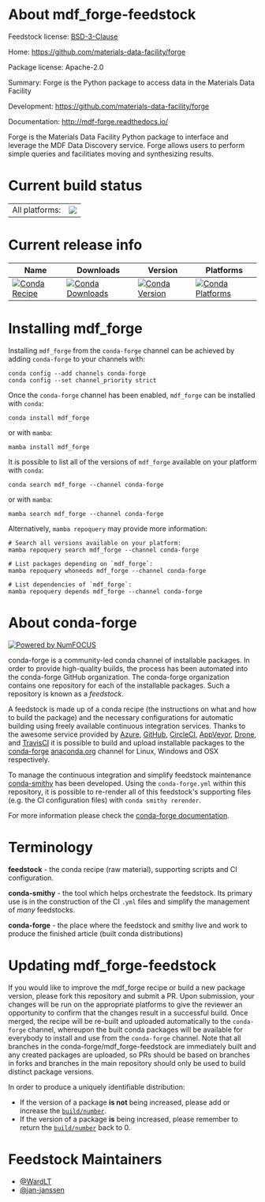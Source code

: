 About mdf_forge-feedstock
=========================

Feedstock license: [BSD-3-Clause](https://github.com/conda-forge/mdf_forge-feedstock/blob/main/LICENSE.txt)

Home: https://github.com/materials-data-facility/forge

Package license: Apache-2.0

Summary: Forge is the Python package to access data in the Materials Data Facility

Development: https://github.com/materials-data-facility/forge

Documentation: http://mdf-forge.readthedocs.io/

Forge is the Materials Data Facility Python package to interface and
leverage the MDF Data Discovery service. Forge allows users to perform
simple queries and facilitiates moving and synthesizing results.


Current build status
====================


<table><tr><td>All platforms:</td>
    <td>
      <a href="https://dev.azure.com/conda-forge/feedstock-builds/_build/latest?definitionId=8134&branchName=main">
        <img src="https://dev.azure.com/conda-forge/feedstock-builds/_apis/build/status/mdf_forge-feedstock?branchName=main">
      </a>
    </td>
  </tr>
</table>

Current release info
====================

| Name | Downloads | Version | Platforms |
| --- | --- | --- | --- |
| [![Conda Recipe](https://img.shields.io/badge/recipe-mdf_forge-green.svg)](https://anaconda.org/conda-forge/mdf_forge) | [![Conda Downloads](https://img.shields.io/conda/dn/conda-forge/mdf_forge.svg)](https://anaconda.org/conda-forge/mdf_forge) | [![Conda Version](https://img.shields.io/conda/vn/conda-forge/mdf_forge.svg)](https://anaconda.org/conda-forge/mdf_forge) | [![Conda Platforms](https://img.shields.io/conda/pn/conda-forge/mdf_forge.svg)](https://anaconda.org/conda-forge/mdf_forge) |

Installing mdf_forge
====================

Installing `mdf_forge` from the `conda-forge` channel can be achieved by adding `conda-forge` to your channels with:

```
conda config --add channels conda-forge
conda config --set channel_priority strict
```

Once the `conda-forge` channel has been enabled, `mdf_forge` can be installed with `conda`:

```
conda install mdf_forge
```

or with `mamba`:

```
mamba install mdf_forge
```

It is possible to list all of the versions of `mdf_forge` available on your platform with `conda`:

```
conda search mdf_forge --channel conda-forge
```

or with `mamba`:

```
mamba search mdf_forge --channel conda-forge
```

Alternatively, `mamba repoquery` may provide more information:

```
# Search all versions available on your platform:
mamba repoquery search mdf_forge --channel conda-forge

# List packages depending on `mdf_forge`:
mamba repoquery whoneeds mdf_forge --channel conda-forge

# List dependencies of `mdf_forge`:
mamba repoquery depends mdf_forge --channel conda-forge
```


About conda-forge
=================

[![Powered by
NumFOCUS](https://img.shields.io/badge/powered%20by-NumFOCUS-orange.svg?style=flat&colorA=E1523D&colorB=007D8A)](https://numfocus.org)

conda-forge is a community-led conda channel of installable packages.
In order to provide high-quality builds, the process has been automated into the
conda-forge GitHub organization. The conda-forge organization contains one repository
for each of the installable packages. Such a repository is known as a *feedstock*.

A feedstock is made up of a conda recipe (the instructions on what and how to build
the package) and the necessary configurations for automatic building using freely
available continuous integration services. Thanks to the awesome service provided by
[Azure](https://azure.microsoft.com/en-us/services/devops/), [GitHub](https://github.com/),
[CircleCI](https://circleci.com/), [AppVeyor](https://www.appveyor.com/),
[Drone](https://cloud.drone.io/welcome), and [TravisCI](https://travis-ci.com/)
it is possible to build and upload installable packages to the
[conda-forge](https://anaconda.org/conda-forge) [anaconda.org](https://anaconda.org/)
channel for Linux, Windows and OSX respectively.

To manage the continuous integration and simplify feedstock maintenance
[conda-smithy](https://github.com/conda-forge/conda-smithy) has been developed.
Using the ``conda-forge.yml`` within this repository, it is possible to re-render all of
this feedstock's supporting files (e.g. the CI configuration files) with ``conda smithy rerender``.

For more information please check the [conda-forge documentation](https://conda-forge.org/docs/).

Terminology
===========

**feedstock** - the conda recipe (raw material), supporting scripts and CI configuration.

**conda-smithy** - the tool which helps orchestrate the feedstock.
                   Its primary use is in the construction of the CI ``.yml`` files
                   and simplify the management of *many* feedstocks.

**conda-forge** - the place where the feedstock and smithy live and work to
                  produce the finished article (built conda distributions)


Updating mdf_forge-feedstock
============================

If you would like to improve the mdf_forge recipe or build a new
package version, please fork this repository and submit a PR. Upon submission,
your changes will be run on the appropriate platforms to give the reviewer an
opportunity to confirm that the changes result in a successful build. Once
merged, the recipe will be re-built and uploaded automatically to the
`conda-forge` channel, whereupon the built conda packages will be available for
everybody to install and use from the `conda-forge` channel.
Note that all branches in the conda-forge/mdf_forge-feedstock are
immediately built and any created packages are uploaded, so PRs should be based
on branches in forks and branches in the main repository should only be used to
build distinct package versions.

In order to produce a uniquely identifiable distribution:
 * If the version of a package **is not** being increased, please add or increase
   the [``build/number``](https://docs.conda.io/projects/conda-build/en/latest/resources/define-metadata.html#build-number-and-string).
 * If the version of a package **is** being increased, please remember to return
   the [``build/number``](https://docs.conda.io/projects/conda-build/en/latest/resources/define-metadata.html#build-number-and-string)
   back to 0.

Feedstock Maintainers
=====================

* [@WardLT](https://github.com/WardLT/)
* [@jan-janssen](https://github.com/jan-janssen/)

